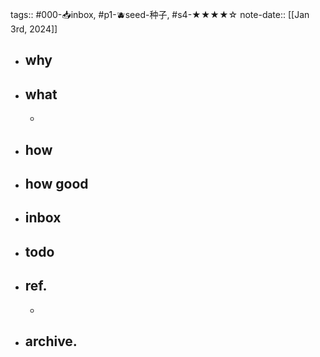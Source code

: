 tags:: #000-📥inbox, #p1-🫐seed-种子, #s4-★★★★☆ 
note-date:: [[Jan 3rd, 2024]]

- ## why
- ## what
	-
- ## how
- ## how good
- ## inbox
- ## todo
- ## ref.
	-
- ## archive.